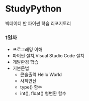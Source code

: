 # StudyPython
빅데이터 반 파이썬 학습 리포지토리


### 1일차 
- 프로그래밍 이해
- 파이썬 설치,Visual Studio Code 설치
- 개발환경 학습
- 기본문법
  - 콘솔출력 Hello World
  - 사칙연산
  - type() 함수
  - int(), float() 형변환 함수 
